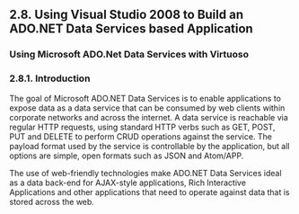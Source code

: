 <div>

<div>

<div>

<div>

## 2.8. Using Visual Studio 2008 to Build an ADO.NET Data Services based Application

</div>

</div>

</div>

### Using Microsoft ADO.Net Data Services with Virtuoso

<div>

<div>

<div>

<div>

### 2.8.1. Introduction

</div>

</div>

</div>

The goal of Microsoft ADO.NET Data Services is to enable applications to
expose data as a data service that can be consumed by web clients within
corporate networks and across the internet. A data service is reachable
via regular HTTP requests, using standard HTTP verbs such as GET, POST,
PUT and DELETE to perform CRUD operations against the service. The
payload format used by the service is controllable by the application,
but all options are simple, open formats such as JSON and Atom/APP.

The use of web-friendly technologies make ADO.NET Data Services ideal as
a data back-end for AJAX-style applications, Rich Interactive
Applications and other applications that need to operate against data
that is stored across the web.

</div>

</div>

